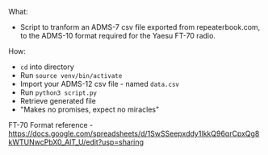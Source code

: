 What:
- Script to tranform an ADMS-7 csv file exported from repeaterbook.com, to the ADMS-10 format required for the Yaesu FT-70 radio.

How:
- `cd` into directory
- Run `source venv/bin/activate`
- Import your ADMS-12 csv file - named `data.csv`
- Run `python3 script.py`
- Retrieve generated file
- "Makes no promises, expect no miracles"

FT-70 Format reference - https://docs.google.com/spreadsheets/d/1SwSSeepxddy1IkkQ96qrCpxQg8kWTUNwcPbX0_AlT_U/edit?usp=sharing